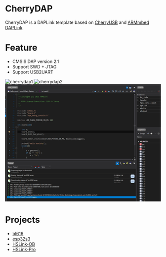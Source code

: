 # CherryDAP

CherryDAP is a DAPLink template based on [CherryUSB](https://github.com/sakumisu/CherryUSB) and [ARMmbed DAPLink](https://github.com/ARMmbed/DAPLink).

# Feature

- CMSIS DAP version 2.1
- Support SWD + JTAG
- Support USB2UART

![cherrydap1](./assets/cherrydap1.png)
![cherrydap2](./assets/cherrydap2.png)
![ses_debug_hpm](./assets/ses_debug_hpm.png)

# Projects

- [bl616](projects/bl616/README.md)
- [esp32s3](projects/esp32s3/README.md)
- [HSLink-OB](projects/HSLink-OB/README.md)
- [HSLink-Pro](projects/HSLink-Pro/README.md)